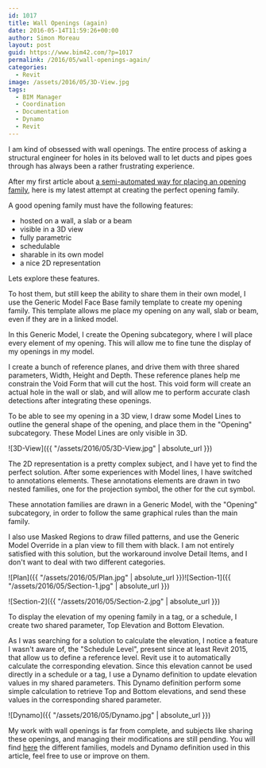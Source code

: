```yaml
---
id: 1017
title: Wall Openings (again)
date: 2016-05-14T11:59:26+00:00
author: Simon Moreau
layout: post
guid: https://www.bim42.com/?p=1017
permalink: /2016/05/wall-openings-again/
categories:
  - Revit
image: /assets/2016/05/3D-View.jpg
tags:
  - BIM Manager
  - Coordination
  - Documentation
  - Dynamo
  - Revit
---
```

I am kind of obsessed with wall openings. The entire process of asking a structural engineer for holes in its beloved wall to let ducts and pipes goes through has always been a rather frustrating experience.

After my first article about [a semi-automated way for placing an opening family](https://www.bim42.com/2015/06/wall-openings/), here is my latest attempt at creating the perfect opening family.

A good opening family must have the following features:

  * hosted on a wall, a slab or a beam
  * visible in a 3D view
  * fully parametric
  * schedulable
  * sharable in its own model
  * a nice 2D representation

Lets explore these features.

To host them, but still keep the ability to share them in their own model, I use the Generic Model Face Base family template to create my opening family. This template allows me place my opening on any wall, slab or beam, even if they are in a linked model.

In this Generic Model, I create the Opening subcategory, where I will place every element of my opening. This will allow me to fine tune the display of my openings in my model.

I create a bunch of reference planes, and drive them with three shared parameters, Width, Height and Depth. These reference planes help me constrain the Void Form that will cut the host. This void form will create an actual hole in the wall or slab, and will allow me to perform accurate clash detections after integrating these openings.

To be able to see my opening in a 3D view, I draw some Model Lines to outline the general shape of the opening, and place them in the "Opening" subcategory. These Model Lines are only visible in 3D.

![3D-View]({{ "/assets/2016/05/3D-View.jpg" | absolute_url }})

The 2D representation is a pretty complex subject, and I have yet to find the perfect solution. After some experiences with Model lines, I have switched to annotations elements. These annotations elements are drawn in two nested families, one for the projection symbol, the other for the cut symbol.

These annotation families are drawn in a Generic Model, with the "Opening" subcategory, in order to follow the same graphical rules than the main family.

I also use Masked Regions to draw filled patterns, and use the Generic Model Override in a plan view to fill them with black. I am not entirely satisfied with this solution, but the workaround involve Detail Items, and I don't want to deal with two different categories.

![Plan]({{ "/assets/2016/05/Plan.jpg" | absolute_url }})![Section-1]({{ "/assets/2016/05/Section-1.jpg" | absolute_url }})

![Section-2]({{ "/assets/2016/05/Section-2.jpg" | absolute_url }})

To display the elevation of my opening family in a tag, or a schedule, I create two shared parameter, Top Elevation and Bottom Elevation.

As I was searching for a solution to calculate the elevation, I notice a feature I wasn't aware of, the "Schedule Level", present since at least Revit 2015, that allow us to define a reference level. Revit use it to automatically calculate the corresponding elevation. Since this elevation cannot be used directly in a schedule or a tag, I use a Dynamo definition to update elevation values in my shared parameters. This Dynamo definition perform some simple calculation to retrieve Top and Bottom elevations, and send these values in the corresponding shared parameter.

![Dynamo]({{ "/assets/2016/05/Dynamo.jpg" | absolute_url }})

My work with wall openings is far from complete, and subjects like sharing these openings, and managing their modifications are still pending. You will find [here](https://drive.google.com/drive/folders/0B_fvbfIWQ5JJVWU5MjdvQ1dXd00?resourcekey=0-gQO_MGUdCOqkcZkrxRiB6w&usp=sharing) the different families, models and Dynamo definition used in this article, feel free to use or improve on them.
